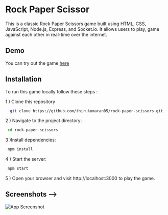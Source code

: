 
# Rock Paper Scissor

This is a classic Rock Paper Scissors game built using HTML, CSS, JavaScript, Node.js, Express, and Socket.io. It allows users to play, game against each other in real-time over the internet.


## Demo

You can try out the game [here](https://rock-paper-scissor-90i2l3mzj-thirukumarans-projects.vercel.app/)


## Installation

To run this game locally follow these steps :

1   ) Clone this repository
```bash
  git clone https://github.com/thirukumaran05/rock-paper-scissors.git
```

2 ) Navigate to the project directory:
```bash
 cd rock-paper-scissors
```

3 )Install dependencies:
```bash
 npm install
```

4 ) Start the server:
```bash
 npm start
```

5 ) Open your browser and visit http://localhost:3000 to play the game.

## Screenshots -->


![App Screenshot](https://github.com/thirukumaran05/Rock-Paper-Scissor/blob/main/demo.png?raw=true)


